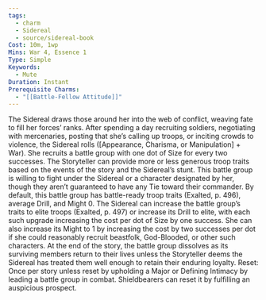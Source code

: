 ```yaml
---
tags:
  - charm
  - Sidereal
  - source/sidereal-book
Cost: 10m, 1wp
Mins: War 4, Essence 1
Type: Simple
Keywords:
  - Mute
Duration: Instant
Prerequisite Charms:
  - "[[Battle-Fellow Attitude]]"
---
```

The Sidereal draws those around her into the web of conflict, weaving fate to fill her forces’ ranks. After spending a day recruiting soldiers, negotiating with mercenaries, posting that she’s calling up troops, or inciting crowds to violence, the Sidereal rolls ([Appearance, Charisma, or Manipulation] + War). She recruits a battle group with one dot of Size for every two successes. The Storyteller can provide more or less generous troop traits based on the events of the story and the Sidereal’s stunt. This battle group is willing to fight under the Sidereal or a character designated by her, though they aren’t guaranteed to have any Tie toward their commander. By default, this battle group has battle-ready troop traits (Exalted, p. 496), average Drill, and Might 0. The Sidereal can increase the battle group’s traits to elite troops (Exalted, p. 497) or increase its Drill to elite, with each such upgrade increasing the cost per dot of Size by one success. She can also increase its Might to 1 by increasing the cost by two successes per dot if she could reasonably recruit beastfolk, God-Blooded, or other such characters. At the end of the story, the battle group dissolves as its surviving members return to their lives unless the Storyteller deems the Sidereal has treated them well enough to retain their enduring loyalty. Reset: Once per story unless reset by upholding a Major or Defining Intimacy by leading a battle group in combat. Shieldbearers can reset it by fulfilling an auspicious prospect.